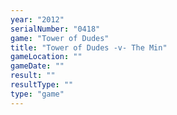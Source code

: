 ```yaml
---
year: "2012"
serialNumber: "0418" 
game: "Tower of Dudes"
title: "Tower of Dudes -v- The Min"
gameLocation: ""
gameDate: ""
result: ""
resultType: ""
type: "game"
---
```

